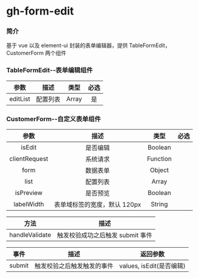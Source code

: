 # gh-form-edit

### 简介

基于 vue 以及 element-ui 封装的表单编辑器，提供 TableFormEdit，CustomerForm 两个组件

### TableFormEdit--表单编辑组件

| 参数 |   描述   | 类型  | 必选 |
| :--: | :------: | :---: | :--: |
| editList | 配置列表 | Array | 是 |



### CustomerForm--自定义表单组件

|     参数      |             描述             |   类型   | 必选 |
| :-----------: | :--------------------------: | :------: | :--: |
|    isEdit     |           是否编辑           | Boolean  |
| clientRequest |           系统请求           | Function |
|     form      |           数据表单           |  Object  |
|     list      |           配置列表           |  Array   |
|   isPreview   |           是否预览           | Boolean  |
|  labelWidth   | 表单域标签的宽度，默认 120px |  String  |



|     方法     |                描述                |
| :----------: | :--------------------------------: |
| handleValidate | 触发校验成功之后触发 submit 事件 |



|     事件     |            描述            |         返回参数         |
| :----------: | :------------------------: | :----------------------: |
| submit | 触发校验之后触发触发的事件 | values, isEdit(是否编辑) |

